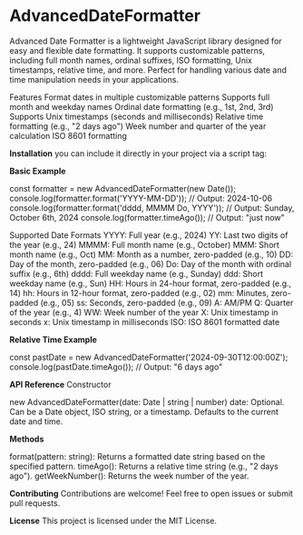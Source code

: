 # AdvancedDateFormatter
Advanced Date Formatter is a lightweight JavaScript library designed for easy and flexible date formatting. It supports customizable patterns, including full month names, ordinal suffixes, ISO formatting, Unix timestamps, relative time, and more. Perfect for handling various date and time manipulation needs in your applications.

Features
Format dates in multiple customizable patterns
Supports full month and weekday names
Ordinal date formatting (e.g., 1st, 2nd, 3rd)
Supports Unix timestamps (seconds and milliseconds)
Relative time formatting (e.g., "2 days ago")
Week number and quarter of the year calculation
ISO 8601 formatting

**Installation**
you can include it directly in your project via a script tag:
<script src="./advanced-date-formatter.js"></script>

**Basic Example**

const formatter = new AdvancedDateFormatter(new Date());
console.log(formatter.format('YYYY-MM-DD')); // Output: 2024-10-06
console.log(formatter.format('dddd, MMMM Do, YYYY')); // Output: Sunday, October 6th, 2024
console.log(formatter.timeAgo()); // Output: "just now"

Supported Date Formats
YYYY: Full year (e.g., 2024)
YY: Last two digits of the year (e.g., 24)
MMMM: Full month name (e.g., October)
MMM: Short month name (e.g., Oct)
MM: Month as a number, zero-padded (e.g., 10)
DD: Day of the month, zero-padded (e.g., 06)
Do: Day of the month with ordinal suffix (e.g., 6th)
dddd: Full weekday name (e.g., Sunday)
ddd: Short weekday name (e.g., Sun)
HH: Hours in 24-hour format, zero-padded (e.g., 14)
hh: Hours in 12-hour format, zero-padded (e.g., 02)
mm: Minutes, zero-padded (e.g., 05)
ss: Seconds, zero-padded (e.g., 09)
A: AM/PM
Q: Quarter of the year (e.g., 4)
WW: Week number of the year
X: Unix timestamp in seconds
x: Unix timestamp in milliseconds
ISO: ISO 8601 formatted date


**Relative Time Example**

const pastDate = new AdvancedDateFormatter('2024-09-30T12:00:00Z');
console.log(pastDate.timeAgo()); // Output: "6 days ago"


**API Reference**
Constructor

new AdvancedDateFormatter(date: Date | string | number)
date: Optional. Can be a Date object, ISO string, or a timestamp. Defaults to the current date and time.


**Methods**

format(pattern: string): Returns a formatted date string based on the specified pattern.
timeAgo(): Returns a relative time string (e.g., "2 days ago").
getWeekNumber(): Returns the week number of the year.

**Contributing**
Contributions are welcome! Feel free to open issues or submit pull requests.

**License**
This project is licensed under the MIT License.

